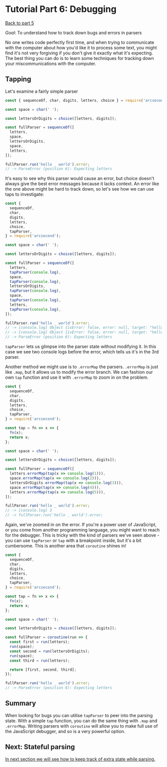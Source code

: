 # Tutorial Part 6: Debugging

[Back to part 5](./tutorial-part-5.md)

_Goal_: To understand how to track down bugs and errors in parsers

No one writes code perfectly first time, and when trying to communicate with the computer about how you'd like it to process some text, you might find it's not very forgiving if you don't give it exactly what it's expecting. The best thing you can do is to learn some techniques for tracking down your miscommunications with the computer.

## Tapping

Let's examine a fairly simple parser

```javascript
const { sequenceOf, char, digits, letters, choice } = require('arcsecond');

const space = char(' ');

const lettersOrDigits = choice([letters, digits]);

const fullParser = sequenceOf([
  letters,
  space,
  lettersOrDigits,
  space,
  letters,
]);

fullParser.run('hello _ world').error;
// -> ParseError (position 6): Expecting letters
```

It's easy to see why this parser would cause an error, but choice doesn't always give the best error messages because it lacks context. An error like the one above might be hard to track down, so let's see how we can use taps to investigate:

```javascript
const {
  sequenceOf,
  char,
  digits,
  letters,
  choice,
  tapParser,
} = require('arcsecond');

const space = char(' ');

const lettersOrDigits = choice([letters, digits]);

const fullParser = sequenceOf([
  letters,
  tapParser(console.log),
  space,
  tapParser(console.log),
  lettersOrDigits,
  tapParser(console.log),
  space,
  tapParser(console.log),
  letters,
  tapParser(console.log),
]);

fullParser.run('hello _ world').error;
// -> [console.log] Object {isError: false, error: null, target: "hello _ world", data: null, index: 5, …}
// -> [console.log] Object {isError: false, error: null, target: "hello _ world", data: null, index: 6, …}
// -> ParseError (position 6): Expecting letters
```

`tapParser` lets us glimpse into the parser state without modifying it. In this case we see two console logs before the error, which tells us it's in the 3rd parser.

Another method we might use is to `.errorMap` the parsers. `.errorMap` is just like `.map`, but it allows us to modify the error branch. We can fashion our own `tap` function and use it with `.errorMap` to zoom in on the problem.

```javascript
const {
  sequenceOf,
  char,
  digits,
  letters,
  choice,
  tapParser,
} = require('arcsecond');

const tap = fn => x => {
  fn(x);
  return x;
};

const space = char(' ');

const lettersOrDigits = choice([letters, digits]);

const fullParser = sequenceOf([
  letters.errorMap(tap(x => console.log(1))),
  space.errorMap(tap(x => console.log(2))),
  lettersOrDigits.errorMap(tap(x => console.log(3))),
  space.errorMap(tap(x => console.log(4))),
  letters.errorMap(tap(x => console.log(5))),
]);

fullParser.run('hello _ world').error;
// -> [console.log] 3
// -> fullParser.run('hello _ world').error;
```

Again, we've zoomed in on the error. If you're a power user of JavaScript, or you come from another programming language, you might want to reach for the debugger. This is tricky with the kind of parsers we've seen above - you can use `tapParser` or `tap` with a breakpoint inside, but it's a bit cumbersome. This is another area that `coroutine` shines in!

```javascript
const {
  sequenceOf,
  char,
  digits,
  letters,
  choice,
  tapParser,
} = require('arcsecond');

const tap = fn => x => {
  fn(x);
  return x;
};

const space = char(' ');

const lettersOrDigits = choice([letters, digits]);

const fullParser = coroutine(run => {
  const first = run(letters);
  run(space);
  const second = run(lettersOrDigits);
  run(space);
  const third = run(letters);

  return [first, second, third];
});

fullParser.run('hello _ world').error;
// -> ParseError (position 6): Expecting letters
```

## Summary

When looking for bugs you can utilise `tapParser` to peer into the parsing state. With a simple `tap` function, you can do the same thing with `.map` and `.errorMap`. Writing parsers with `coroutine` will allow you to make full use of the JavaScript debugger, and so is a very powerful option.

## Next: Stateful parsing

[In next section we will see how to keep track of extra state while parsing.](./tutorial-part-7.md)
